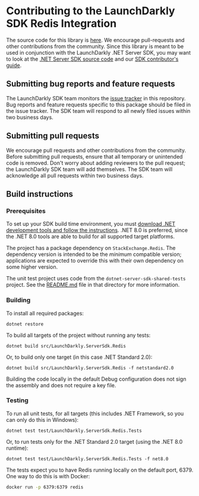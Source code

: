 # Contributing to the LaunchDarkly SDK Redis Integration

The source code for this library is [here](https://github.com/launchdarkly/dotnet-core/tree/main/pkgs/dotnet-server-sdk-redis). We encourage pull-requests and other contributions from the community. Since this library is meant to be used in conjunction with the LaunchDarkly .NET Server SDK, you may want to look at the [.NET Server SDK source code](https://github.com/launchdarkly/dotnet-core/tree/main/pkgs/sdk/server) and our [SDK contributor's guide](https://docs.launchdarkly.com/sdk/concepts/contributors-guide).

## Submitting bug reports and feature requests
 
The LaunchDarkly SDK team monitors the [issue tracker](https://github.com/launchdarkly/dotnet-core/issues) in this repository. Bug reports and feature requests specific to this package should be filed in the issue tracker. The SDK team will respond to all newly filed issues within two business days.
 
## Submitting pull requests
 
We encourage pull requests and other contributions from the community. Before submitting pull requests, ensure that all temporary or unintended code is removed. Don't worry about adding reviewers to the pull request; the LaunchDarkly SDK team will add themselves. The SDK team will acknowledge all pull requests within two business days.
 
## Build instructions
 
### Prerequisites

To set up your SDK build time environment, you must [download .NET development tools and follow the instructions](https://dotnet.microsoft.com/download). .NET 8.0 is preferred, since the .NET 8.0 tools are able to build for all supported target platforms.

The project has a package dependency on `StackExchange.Redis`. The dependency version is intended to be the _minimum_ compatible version; applications are expected to override this with their own dependency on some higher version.

The unit test project uses code from the `dotnet-server-sdk-shared-tests` project. See the [README.md](../shared/dotnet-server-sdk-shared-tests/README.md) file in that directory for more information.

### Building

To install all required packages:

```
dotnet restore
```

To build all targets of the project without running any tests:

```
dotnet build src/LaunchDarkly.ServerSdk.Redis
```

Or, to build only one target (in this case .NET Standard 2.0):

```
dotnet build src/LaunchDarkly.ServerSdk.Redis -f netstandard2.0
```

Building the code locally in the default Debug configuration does not sign the assembly and does not require a key file.

### Testing

To run all unit tests, for all targets (this includes .NET Framework, so you can only do this in Windows):

```
dotnet test test/LaunchDarkly.ServerSdk.Redis.Tests
```

Or, to run tests only for the .NET Standard 2.0 target (using the .NET 8.0 runtime):

```
dotnet test test/LaunchDarkly.ServerSdk.Redis.Tests -f net8.0
```

The tests expect you to have Redis running locally on the default port, 6379. One way to do this is with Docker:

```bash
docker run -p 6379:6379 redis
```

